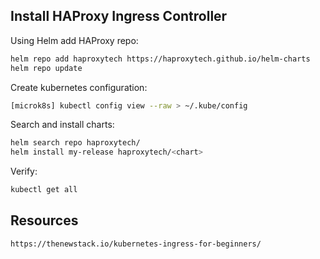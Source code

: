 ## Install HAProxy Ingress Controller
Using Helm add HAProxy repo:
```bash
helm repo add haproxytech https://haproxytech.github.io/helm-charts
helm repo update
```
Create kubernetes configuration:
```bash
[microk8s] kubectl config view --raw > ~/.kube/config
```
Search and install charts:
```bash
helm search repo haproxytech/
helm install my-release haproxytech/<chart>
```
Verify:
```bash
kubectl get all
```

## Resources
```html
https://thenewstack.io/kubernetes-ingress-for-beginners/
```

